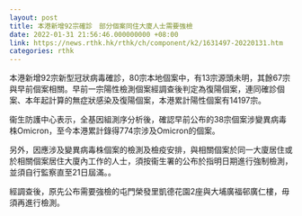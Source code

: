 ```yaml
---
layout: post
title: 本港新增92宗確診　部分個案同住大廈人士需要強檢
date: 2022-01-31 21:56:46.000000000 +08:00
link: https://news.rthk.hk/rthk/ch/component/k2/1631497-20220131.htm
categories: rthk
---
```


本港新增92宗新型冠狀病毒確診，80宗本地個案中，有13宗源頭未明，其餘67宗與早前個案相關。早前一宗陽性檢測個案經調查後判定為復陽個案，連同確診個案、本年起計算的無症狀感染及復陽個案，本港累計陽性個案有14197宗。

衞生防護中心表示，全基因組測序分析後，確認早前公布的38宗個案涉變異病毒株Omicron，至今本港累計錄得774宗涉及Omicron的個案。

另外，因應涉及變異病毒株個案的檢測及檢疫安排，與相關個案於同一大廈居住或於相關個案居住大廈內工作的人士，須按衞生署的公布於指明日期進行強制檢測，並須自行監察直至21日屆滿。。

經調查後，原先公布需要強檢的屯門榮發里凱德花園2座與大埔廣福邨廣仁樓，毋須再進行檢測。
